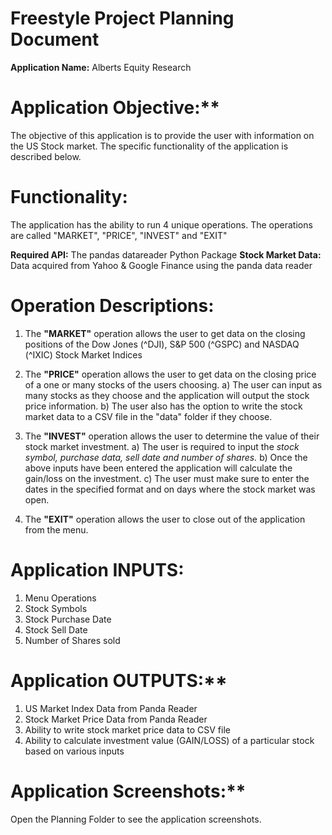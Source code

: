 # Freestyle Project Planning Document

**Application Name:** Alberts Equity Research

# Application Objective:**
The objective of this application is to provide the user with information on the US Stock market.  The specific functionality of the application is described below.

# Functionality:
The application has the ability to run 4 unique operations.  The operations are called "MARKET", "PRICE", "INVEST" and "EXIT"

**Required API:** The pandas datareader Python Package
**Stock Market Data:**  Data acquired from Yahoo & Google Finance using the panda data reader

# Operation Descriptions:
1) The **"MARKET"** operation allows the user to get data on the closing positions of the Dow Jones (^DJI), S&P 500 (^GSPC) and NASDAQ (^IXIC) Stock Market Indices

2) The **"PRICE"** operation allows the user to get data on the closing price of a one or many stocks of the users choosing.
  a) The user can input as many stocks as they choose and the application will output the stock price information.
  b) The user also has the option to write the stock market data to a CSV file in the "data" folder if they choose.

3) The **"INVEST"** operation allows the user to determine the value of their stock market investment.
  a) The user is required to input the *stock symbol, purchase data, sell date and number of shares.*
  b) Once the above inputs have been entered the application will calculate the gain/loss on the investment.
  c) The user must make sure to enter the dates in the specified format and on days where the stock market was open.

4) The **"EXIT"** operation allows the user to close out of the application from the menu.

# Application INPUTS:
  1) Menu Operations
  2) Stock Symbols
  3) Stock Purchase Date
  4) Stock Sell Date
  5) Number of Shares sold

# Application OUTPUTS:**
  1) US Market Index Data from Panda Reader
  2) Stock Market Price Data from Panda Reader
  3) Ability to write stock market price data to CSV file
  4) Ability to calculate investment value (GAIN/LOSS) of a particular stock based on various inputs

# Application Screenshots:**
Open the Planning Folder to see the application screenshots.

